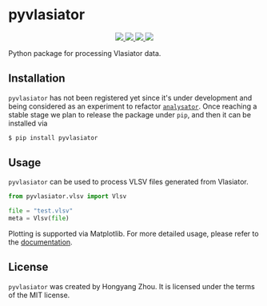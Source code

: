 # pyvlasiator

<p align="center">
  <a href="https://github.com/henry2004y/pyvlasiator/actions">
    <img src="https://github.com/henry2004y/pyvlasiator/actions/workflows/CI.yml/badge.svg">
  </a>
  <a href="https://henry2004y.github.io/pyvlasiator/">
    <img src="https://img.shields.io/badge/docs-dev-blue">
  </a>
  <a href="LICENSE">
    <img src="https://img.shields.io/badge/license-MIT-blue">
  </a>
  <a href="https://app.codecov.io/gh/henry2004y/pyvlasiator/">
    <img src="https://img.shields.io/codecov/c/github/henry2004y/pyvlasiator">
  </a>
</p>

Python package for processing Vlasiator data.

## Installation

`pyvlasiator` has not been registered yet since it's under development and being considered
as an experiment to refactor [`analysator`](https://github.com/fmihpc/analysator).
Once reaching a stable stage we plan to release the package under `pip`, and then it can be
installed via

```bash
$ pip install pyvlasiator
```

## Usage

`pyvlasiator` can be used to process VLSV files generated from Vlasiator.

```python
from pyvlasiator.vlsv import Vlsv

file = "test.vlsv"
meta = Vlsv(file)
```

Plotting is supported via Matplotlib. For more detailed usage, please refer to the [documentation](https://henry2004y.github.io/pyvlasiator/).

## License

`pyvlasiator` was created by Hongyang Zhou. It is licensed under the terms of the MIT license.
